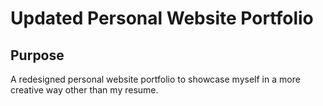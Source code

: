# Updated Personal Website Portfolio

## Purpose
A redesigned personal website portfolio to showcase myself in a more creative way other than my resume.


